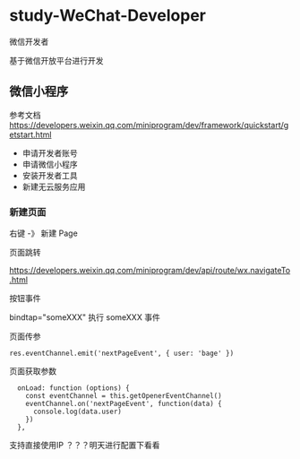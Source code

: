 # study-WeChat-Developer #
微信开发者

基于微信开放平台进行开发





## 微信小程序 ##

参考文档 https://developers.weixin.qq.com/miniprogram/dev/framework/quickstart/getstart.html

- 申请开发者账号
- 申请微信小程序
- 安装开发者工具
- 新建无云服务应用







### 新建页面 ###

右键 -》 新建 Page



页面跳转

https://developers.weixin.qq.com/miniprogram/dev/api/route/wx.navigateTo.html



按钮事件

bindtap="someXXX" 执行 someXXX 事件



页面传参

```
res.eventChannel.emit('nextPageEvent', { user: 'bage' })
```

页面获取参数

```
  onLoad: function (options) {
    const eventChannel = this.getOpenerEventChannel()
    eventChannel.on('nextPageEvent', function(data) {
      console.log(data.user)
    })
  },
```





支持直接使用IP ？？？明天进行配置下看看